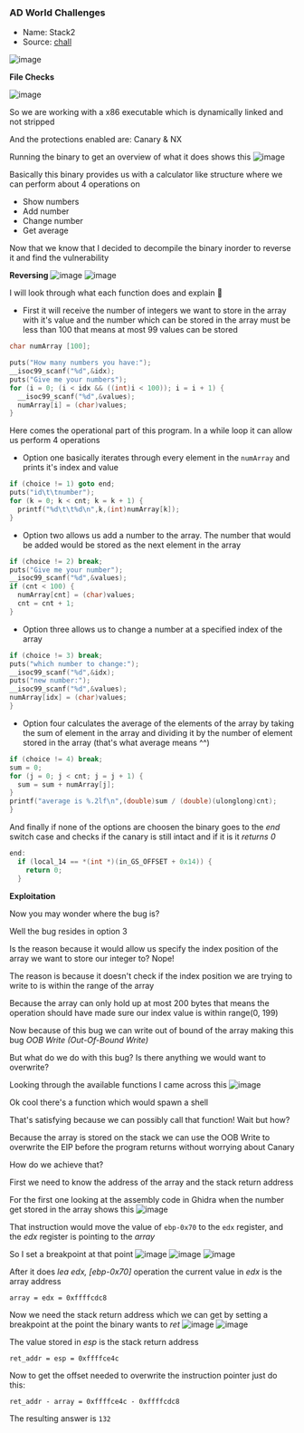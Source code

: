 <h3> AD World Challenges </h3>

- Name: Stack2
- Source: [chall](https://adworld.xctf.org.cn/media/file/task/3fb1a42837be485aae7d85d11fbc457b)
  
![image](https://github.com/h4ckyou/h4ckyou.github.io/assets/127159644/81c32a17-233b-412d-acf0-db0748e6e314)

**File Checks**

![image](https://github.com/h4ckyou/h4ckyou.github.io/assets/127159644/2ccf4116-0ba9-44eb-9e2a-a0750b72403f)

So we are working with a x86 executable which is dynamically linked and not stripped

And the protections enabled are: Canary & NX

Running the binary to get an overview of what it does shows this
![image](https://github.com/h4ckyou/h4ckyou.github.io/assets/127159644/3ca880da-0072-4aec-90d3-2ededf7d4947)

Basically this binary provides us with a calculator like structure where we can perform about 4 operations on
- Show numbers
- Add number
- Change number
- Get average

Now that we know that I decided to decompile the binary inorder to reverse it and find the vulnerability

**Reversing**
![image](https://github.com/h4ckyou/h4ckyou.github.io/assets/127159644/ac90000d-e2fa-4a06-a0bc-4f3530816523)
![image](https://github.com/h4ckyou/h4ckyou.github.io/assets/127159644/722cf5e6-ce1c-4ff0-ad11-c66d86961015)

I will look through what each function does and explain 🙂

- First it will receive the number of integers we want to store in the array with it's value and the number which can be stored in the array must be less than 100 that means at most 99 values can be stored

```c
char numArray [100];

puts("How many numbers you have:");
__isoc99_scanf("%d",&idx);
puts("Give me your numbers");
for (i = 0; (i < idx && ((int)i < 100)); i = i + 1) {
  __isoc99_scanf("%d",&values);
  numArray[i] = (char)values;
}
```

Here comes the operational part of this program. In a while loop it can allow us perform 4 operations

- Option one basically iterates through every element in the `numArray` and prints it's index and value

```c
if (choice != 1) goto end;
puts("id\t\tnumber");
for (k = 0; k < cnt; k = k + 1) {
  printf("%d\t\t%d\n",k,(int)numArray[k]);
}
```

- Option two allows us add a number to the array. The number that would be added would be stored as the next element in the array

```c
if (choice != 2) break;
puts("Give me your number");
__isoc99_scanf("%d",&values);
if (cnt < 100) {
  numArray[cnt] = (char)values;
  cnt = cnt + 1;
}
```

- Option three allows us to change a number at a specified index of the array

```c
if (choice != 3) break;
puts("which number to change:");
__isoc99_scanf("%d",&idx);
puts("new number:");
__isoc99_scanf("%d",&values);
numArray[idx] = (char)values;
}
```

- Option four calculates the average of the elements of the array by taking the sum of element in the array and dividing it by the number of element stored in the array (that's what average means ^^)

```c
if (choice != 4) break;
sum = 0;
for (j = 0; j < cnt; j = j + 1) {
  sum = sum + numArray[j];
}
printf("average is %.2lf\n",(double)sum / (double)(ulonglong)cnt);
}
```

And finally if none of the options are choosen the binary goes to the *end* switch case and checks if the canary is still intact and if it is it *returns 0*

```c
end:
  if (local_14 == *(int *)(in_GS_OFFSET + 0x14)) {
    return 0;
  }
```

**Exploitation**

Now you may wonder where the bug is?

Well the bug resides in option 3 

Is the reason because it would allow us specify the index position of the array we want to store our integer to? Nope!

The reason is because it doesn't check if the index position we are trying to write to is within the range of the array

Because the array can only hold up at most 200 bytes that means the operation should have made sure our index value is within range(0, 199) 

Now because of this bug we can write out of bound of the array making this bug *OOB Write (Out-Of-Bound Write)*

But what do we do with this bug? Is there anything we would want to overwrite?

Looking through the available functions I came across this
![image](https://github.com/h4ckyou/h4ckyou.github.io/assets/127159644/70797696-667e-4ecc-98be-3878d9cf8581)

Ok cool there's a function which would spawn a shell

That's satisfying because we can possibly call that function! Wait but how?

Because the array is stored on the stack we can use the OOB Write to overwrite the EIP before the program returns without worrying about Canary

How do we achieve that?

First we need to know the address of the array and the stack return address

For the first one looking at the assembly code in Ghidra when the number get stored in the array shows this
![image](https://github.com/h4ckyou/h4ckyou.github.io/assets/127159644/ffc3d7ec-c3d8-41b3-bc6d-05cbb91ffe6c)

That instruction would move the value of `ebp-0x70` to the `edx` register, and the *edx* register is pointing to the *array*

So I set a breakpoint at that point
![image](https://github.com/h4ckyou/h4ckyou.github.io/assets/127159644/0057d20e-a2f6-42a3-8e80-02e919586d23)
![image](https://github.com/h4ckyou/h4ckyou.github.io/assets/127159644/25f73ebf-2a43-428e-a4ce-7ba81739f455)
![image](https://github.com/h4ckyou/h4ckyou.github.io/assets/127159644/987d2d76-93ca-4bf0-ba67-ae056205ac76)

After it does *lea edx, [ebp-0x70]* operation the current value in *edx* is the array address

```
array = edx = 0xffffcdc8
```

Now we need the stack return address which we can get by setting a breakpoint at the point the binary wants to *ret*
![image](https://github.com/h4ckyou/h4ckyou.github.io/assets/127159644/f602c0ee-c3e4-4eca-8394-3f886735463e)
![image](https://github.com/h4ckyou/h4ckyou.github.io/assets/127159644/d71dff40-45b1-483c-8861-3b4db16a8eb6)

The value stored in *esp* is the stack return address

```
ret_addr = esp = 0xffffce4c
```

Now to get the offset needed to overwrite the instruction pointer just do this:

```
ret_addr - array = 0xffffce4c - 0xffffcdc8
```

The resulting answer is `132`





























